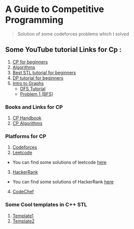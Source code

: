 # A Guide to Competitive Programming 
> Solution of some codeforces problems which I solved 

## Some YouTube tutorial Links for Cp :
1. [CP for beginners](https://www.youtube.com/watch?v=xAeiXy8-9Y8&ab_channel=Errichto)
2. [Algorithms](https://www.youtube.com/playlist?list=PLDN4rrl48XKpZkf03iYFl-O29szjTrs_O)     
3. [Best STL tutorial for beginners](https://www.youtube.com/watch?v=g-1Cn3ccwXY&t=1920s&ab_channel=RachitJain)
4. [ DP tutorial for beginners](https://www.youtube.com/playlist?list=PLfBJlB6T2eOtMXgK3FLUTawHjzpIEySHF)
5. [ Intro to Graphs](https://www.youtube.com/watch?v=xyJxCjweLKE&ab_channel=RachitJain)
   * [DFS Tutorial](https://www.youtube.com/watch?v=FotFj2PeFd8&t=519s&ab_channel=TuringMachines)
   * [ Problem 1 (BFS) ](https://www.youtube.com/watch?v=EE_9U798nvQ&ab_channel=RachitJain)

### Books and Links for CP
1. [CP Handbook](https://cses.fi/book/book.pdf)
2. [CP Algorithms](https://cp-algorithms.com/)

### Platforms for CP

1. [Codeforces](https://codeforces.com/)
2. [Leetcode](https://leetcode.com/)
  - You can find some solutions of leetcode [here](https://github.com/shruti170901/Leetcode)
3. [HackerRank](https://www.hackerrank.com/)
  - You can find some solutions of HackerRank [here](https://github.com/adityabisoi/ds-algo-solutions)
4. [CodeChef](https://www.codechef.com/)

### Some Cool templates in C++ STL
1. [Template1](https://github.com/DbDibyendu/CP/blob/main/STL/test.cpp)
2. [Template2](https://github.com/DbDibyendu/CP/blob/main/STL/template.cpp)
